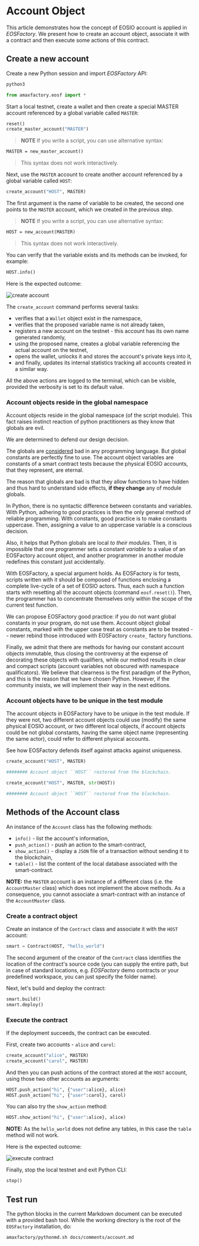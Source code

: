 # Account Object

This article demonstrates how the concept of EOSIO account is applied in *EOSFactory*.
We present how to create an account object, associate it with a contract and then execute some actions of this contract.

## Create a new account

Create a new Python session and import *EOSFactory* API:

```bash
python3
```

```python
from amaxfactory.eosf import *
```

Start a local testnet, create a wallet and then create a special MASTER account referenced by a global variable called `MASTER`:

```python
reset()
create_master_account("MASTER")
```

>**NOTE** If you write a script, you can use alternative syntax:

```md
MASTER = new_master_account()
```
>This syntax does not work interactively.

Next, use the `MASTER` account to create another account referenced by a global variable called `HOST`:

```python
create_account("HOST", MASTER)
```

The first argument is the name of variable to be created, the second one points to the `MASTER` account, which we created in the previous step.

>**NOTE** If you write a script, you can use alternative syntax:

```md
HOST = new_account(MASTER)
```
>This syntax does not work interactively.

You can verify that the variable exists and its methods can be invoked, for example:

```python
HOST.info()
```

Here is the expected outcome:

![create account](../images/create_account.png)

The `create_account` command performs several tasks:

* verifies that a `Wallet` object exist in the namespace,
* verifies that the proposed variable name is not already taken,
* registers a new account on the testnet - this account has its own name generated randomly,
* using the proposed name, creates a global variable referencing the actual account on the testnet,
* opens the wallet, unlocks it and stores the account's private keys into it,
* and finally, updates its internal statistics tracking all accounts created in a similar way.

All the above actions are logged to the terminal, which can be visible, provided the verbosity is set to its default value.

### Account objects reside in the global namespace

Account objects reside in the global namespace (of the script module). This fact raises instinct reaction of python practitioners as they know that globals are evil. 

We are determined to defend our design decision.

The globals are [considered](https://stackoverflow.com/questions/19158339/why-are-global-variables-evil) bad in any programming language. But global constants are perfectly fine to use. The account object variables are constants of a smart contract tests because the physical EOSIO accounts, that they represent, are eternal. 

The reason that globals are bad is that they allow functions to have hidden and thus hard to understand side effects, **if they change** any of module globals.

In Python, there is no syntactic difference between constants and variables.
With Python, adhering to good practices is then the only general method of reliable programming. With constants, good practice is to make constants uppercase. Then, assigning a value to an uppercase variable is a conscious decision. 

Also, it helps that Python globals are local *to their modules*. Then, it is impossible that one programmer sets a constant *variable* to a value of an EOSFactory account object, and another programmer in another module redefines this constant just accidentally.

With EOSFactory, a special argument holds. As EOSFactory is for tests, scripts written with it should be composed of functions enclosing a complete live-cycle of a set of EOSIO actors. Thus, each such a function starts with resetting all the account objects (command `eosf.reset()`). Then, the programmer has to concentrate themselves only within the scope of the current test function.

We can propose EOSFactory good practice: if you do not want global constants in your program, do not use them. Account object global constants, marked with the upper case treat as constants are to be treated -- newer rebind those introduced with EOSFactory `create_` factory functions. 

Finally, we admit that there are methods for having our constant account objects immutable, thus closing the controversy at the expense of decorating these objects with qualifiers, while our method results in clear and compact scripts (account variables not obscured with namespace qualificators). We believe that clearness is the first paradigm of the Python, and this is the reason that we have chosen Python. However, if the community insists, we will implement their way in the next editions.

### Account objects have to be unique in the test module

The account objects in EOSFactory have to be unique in the test module. If they 
were not, two different account objects could use (modify) the same physical 
EOSIO account, or two different local objects, if account objects could be not global constants, having the same object name (representing the same actor), could refer to different physical accounts.

See how EOSFactory defends itself against attacks against uniqueness.

```python
create_account("HOST", MASTER)
```
```bash
######## Account object ``HOST`` restored from the blockchain.
```
```python
create_account("HOST", MASTER, str(HOST))
```
```bash
######## Account object ``HOST`` restored from the blockchain.
```

## Methods of the Account class

An instance of the `Account` class has the following methods:

* `info()` - list the account's information,
* `push_action()` - push an action to the smart-contract,
* `show_action()` - display a `JSON` file of a transaction without sending it to the blockchain,
* `table()` - list the content of the local database associated with the smart-contract.

**NOTE:** the `MASTER` account is an instance of a different class (i.e. the `AccountMaster` class) which does not implement the above methods. As a consequence, you cannot associate a smart-contract with an instance of the `AccountMaster` class.

### Create a contract object

Create an instance of the `Contract` class and associate it with the `HOST` account:

```python
smart = Contract(HOST, "hello_world")
```

The second argument of the creator of the `Contract` class identifies the location of the contract's source code (you can supply the entire path, but in case of standard locations, e.g. *EOSFactory* demo contracts or your predefined workspace, you can just specify the folder name).

Next, let's build and deploy the contract:

```python
smart.build()
smart.deploy()
```

### Execute the contract

If the deployment succeeds, the contract can be executed.

First, create two accounts - `alice` and `carol`:

```python
create_account("alice", MASTER)
create_account("carol", MASTER)
```

And then you can push actions of the contract stored at the `HOST` account, using those two other accounts as arguments:

```python
HOST.push_action("hi", {"user":alice}, alice)
HOST.push_action("hi", {"user":carol}, carol)
```

You can also try the `show_action` method:

```python
HOST.show_action("hi", {"user":alice}, alice)
```

**NOTE:** As the `hello_world` does not define any tables, in this case the `table` method will not work.

Here is the expected outcome:

![execute contract](../images/execute_contract.png)

Finally, stop the local testnet and exit Python CLI:

```python
stop()
```

## Test run

The python blocks in the current Markdown document can be executed with a provided bash tool. While the working directory is the root of the `EOSFactory` installation, do:

```bash
amaxfactory/pythonmd.sh docs/comments/account.md
```